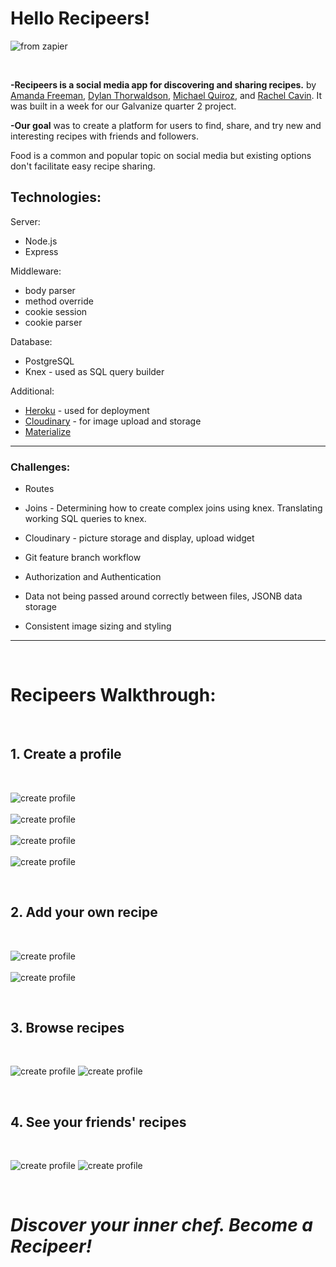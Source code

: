 # Hello Recipeers!

![from zapier](https://cdn.zapier.com/storage/blog/1493b5cec9773fe7017b5980f40b8fa8.1800x1000.jpg)

<br>

**-Recipeers is a social media app for discovering and sharing recipes.** by [Amanda Freeman](https://github.com/mandafae),  [Dylan Thorwaldson](https://github.com/DTThor), [Michael Quiroz](https://github.com/cocomjolk), and [Rachel Cavin](https://github.com/Rmcavin). It was built in a week for our Galvanize quarter 2 project.

**-Our goal** was to create a platform for users to find, share, and try new and interesting recipes with friends and followers. 

Food is a common and popular topic on social media but existing options don't facilitate easy recipe sharing.

## Technologies:

Server:
* Node.js
* Express

Middleware:
* body parser
* method override
* cookie session
* cookie parser

Database:
* PostgreSQL
* Knex - used as SQL query builder

Additional:
* [Heroku](http://www.heroku.com) - used for deployment
* [Cloudinary](https://cloudinary.com/) - for image upload and storage
* [Materialize](http://materializecss.com/)

<hr>

### Challenges:

* Routes

* Joins - Determining how to create complex joins using knex. Translating working SQL queries to knex.

* Cloudinary - picture storage and display, upload widget

* Git feature branch workflow

* Authorization and Authentication

* Data not being passed around correctly between files, JSONB data storage

* Consistent image sizing and styling

<hr>

<br>

# Recipeers Walkthrough:

<br>

 ## 1. Create a profile

 <br>

 ![create profile](http://res.cloudinary.com/dcc5vb7ot/image/upload/v1508518616/createProfile_hakybt.png)
 <br><br>
 ![create profile](http://res.cloudinary.com/dcc5vb7ot/image/upload/v1508518592/createUsername2_l9mkzg.png)
 <br><br>
 ![create profile](http://res.cloudinary.com/dcc5vb7ot/image/upload/v1508518582/filloutForm2_tc1xh9.png)
 <br><br>
 ![create profile](http://res.cloudinary.com/dcc5vb7ot/image/upload/v1508518574/profilePic_f4zdui.png)

<br>

 ##  2. Add your own recipe

<br>

![create profile](http://res.cloudinary.com/dcc5vb7ot/image/upload/v1508519496/Snip20171020_2_uwxhgs.png)
<br><br>
![create profile](http://res.cloudinary.com/dcc5vb7ot/image/upload/v1508519499/Snip20171020_4_zcll6c.png)


<br>

##  3. Browse recipes

<br>

![create profile](http://res.cloudinary.com/dcc5vb7ot/image/upload/v1508521264/browse_n0ry3p.png)
![create profile](http://res.cloudinary.com/dcc5vb7ot/image/upload/v1508522858/recipe1_aghyfq.png)

<br>


##  4. See your friends' recipes

<br>

![create profile](http://res.cloudinary.com/dcc5vb7ot/image/upload/v1508521259/homepage_jfjfmw.png)
![create profile](http://res.cloudinary.com/dcc5vb7ot/image/upload/v1508522859/recipe2_yq07ys.png)

<br>


# *Discover your inner chef. Become a Recipeer!*
